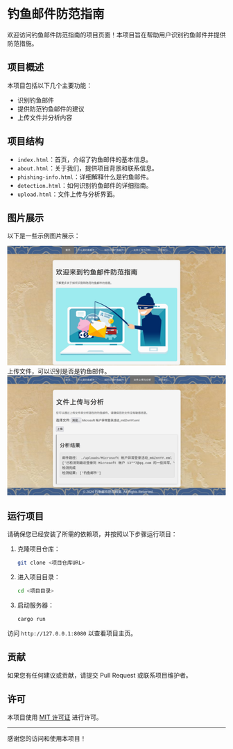 # 钓鱼邮件防范指南

欢迎访问钓鱼邮件防范指南的项目页面！本项目旨在帮助用户识别钓鱼邮件并提供防范措施。

## 项目概述

本项目包括以下几个主要功能：
- 识别钓鱼邮件
- 提供防范钓鱼邮件的建议
- 上传文件并分析内容

## 项目结构

- `index.html`：首页，介绍了钓鱼邮件的基本信息。
- `about.html`：关于我们，提供项目背景和联系信息。
- `phishing-info.html`：详细解释什么是钓鱼邮件。
- `detection.html`：如何识别钓鱼邮件的详细指南。
- `upload.html`：文件上传与分析界面。

## 图片展示

以下是一些示例图片展示：

![示例图 6](./imgs/6.png)
上传文件，可以识别是否是钓鱼邮件。
![示例图 5](./imgs/5.png)


## 运行项目

请确保您已经安装了所需的依赖项，并按照以下步骤运行项目：

1. 克隆项目仓库：
    ```bash
    git clone <项目仓库URL>
    ```
2. 进入项目目录：
    ```bash
    cd <项目目录>
    ```
3. 启动服务器：
    ```bash
    cargo run
    ```

访问 `http://127.0.0.1:8080` 以查看项目主页。

## 贡献

如果您有任何建议或贡献，请提交 Pull Request 或联系项目维护者。

## 许可

本项目使用 [MIT 许可证](LICENSE) 进行许可。

---

感谢您的访问和使用本项目！
